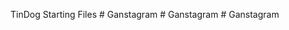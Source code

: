 TinDog Starting Files
#   G a n s t a g r a m  
 #   G a n s t a g r a m  
 #   G a n s t a g r a m  
 